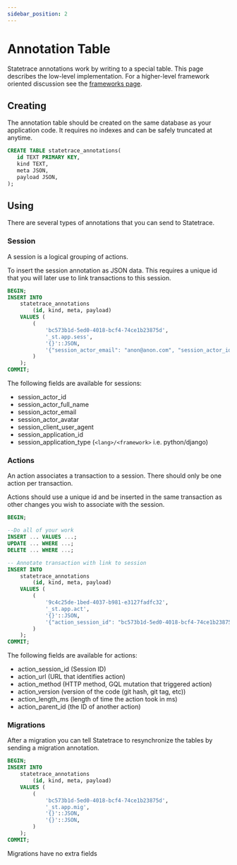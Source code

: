 ```yaml
---
sidebar_position: 2
---
```


# Annotation Table

Statetrace annotations work by writing to a special table. This page describes the low-level implementation. For a higher-level framework oriented discussion see the [frameworks page](./application-integrations).

## Creating

The annotation table should be created on the same database as your application code. It requires no indexes and can be safely truncated at anytime.

```sql
CREATE TABLE statetrace_annotations(
   id TEXT PRIMARY KEY,
   kind TEXT,
   meta JSON,
   payload JSON,
);
```

## Using

There are several types of annotations that you can send to Statetrace.

### Session

A session is a logical grouping of actions. 

To insert the session annotation as JSON data. This requires a unique id that you will later use to link transactions to this session.

```sql
BEGIN;
INSERT INTO 
    statetrace_annotations 
        (id, kind, meta, payload) 
    VALUES (
        (
            'bc573b1d-5ed0-4018-bcf4-74ce1b23875d',
            '_st.app.sess',
            '{}'::JSON,
            '{"session_actor_email": "anon@anon.com", "session_actor_id": "123"}'::JSON,
        )
    );
COMMIT;
```

The following fields are available for sessions:


* session_actor_id
* session_actor_full_name
* session_actor_email
* session_actor_avatar
* session_client_user_agent
* session_application_id
* session_application_type (`<lang>/<framework>` i.e. python/django)


### Actions

An action associates a transaction to a session. There should only be one action per transaction.

Actions should use a unique id and be inserted in the same transaction as other changes you wish to associate with the session.

```sql
BEGIN;

--Do all of your work
INSERT ... VALUES ...;
UPDATE ... WHERE ...;
DELETE ... WHERE ...;

-- Annotate transaction with link to session
INSERT INTO 
    statetrace_annotations 
        (id, kind, meta, payload) 
    VALUES (
        (
            '9c4c25de-1bed-4037-b981-e3127fadfc32',
            '_st.app.act',
            '{}'::JSON,
            '{"action_session_id": "bc573b1d-5ed0-4018-bcf4-74ce1b23875d"}'::JSON,
        )
    );
COMMIT;
```

The following fields are available for actions:

* action_session_id (Session ID)
* action_url (URL that identifies action)
* action_method (HTTP method, GQL mutation that triggered action)
* action_version (version of the code (git hash, git tag, etc))
* action_length_ms (length of time the action took in ms)
* action_parent_id (the ID of another action)

### Migrations

After a migration you can tell Statetrace to resynchronize the tables by sending a migration annotation.

```sql
BEGIN;
INSERT INTO 
    statetrace_annotations 
        (id, kind, meta, payload) 
    VALUES (
        (
            'bc573b1d-5ed0-4018-bcf4-74ce1b23875d',
            '_st.app.mig',
            '{}'::JSON,
            '{}'::JSON,
        )
    );
COMMIT;
```

Migrations have no extra fields